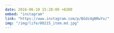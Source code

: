 ```yaml
---
date: 2016-06-10 15:20:09 +0200
embed: "instagram"
link: "https://www.instagram.com/p/BGdz4gNRwYx/"
img: "/img/life/00215_item.md.jpg"
---
```

